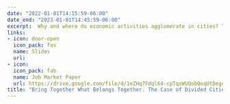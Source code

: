 ```yaml
---
date: "2022-01-01T14:15:59-06:00"
date_end: "2023-01-01T14:45:59-06:00"
excerpt:  Why and where do economic activities agglomerate in cities? This paper explores a unique quasi-natural experiment of removing borders between European cities that were once united in the past and then divided due to major conflicts. I show that local economic activities, measured by remotely sensed nightlight became more concentrated close to the early 20t h century prewar centers in the formerly united cities after lifting borders. Using European business register datasets, I show that only market access is insufficient to explain the agglomeration sources within cities thoroughly. I find that the political & economic union did not immediately reshape the divided cities’ internal structure. The broader market access from the enlargement of the EU in 2004 could not explain why economic activities concentrate within border cities. Though, I uncovered that the proximity to the former centers became more prominent after abolishing internal border controls and establishing an area of free movement of people in 2008. Besides, I account for two main channels. First, I show that firms in the consumption sector, which are more exposed to the free movement of people, were more likely to start operating closer to prewar centers than firms in the production sectors, less affected by local market potentials; the consumption sectors are wholesale & retail trade and accommodation & food services. Second, I show that historical memory plays a salient role in the agglomeration of economic activities and concentrate near former historical centers in cities that do not consider language and cultural differences with twin city pairs as a major problem.
links:
- icon: door-open
  icon_pack: fas
  name: Slides
  url: 
- icon: 
  icon_pack: fab
  name: Job Market Paper
  url: https://drive.google.com/file/d/1eZHq7Fdql64-cpTqsWUQobQoqUtDegqf/view?usp=sharing
title: "Bring Together What Belongs Together. The Case of Divided Cities in Europe"
---
```


